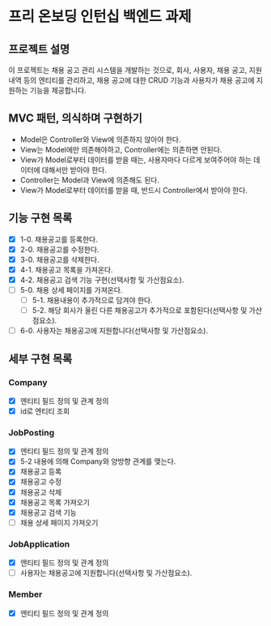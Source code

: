 # 프리 온보딩 인턴십 백엔드 과제

## 프로젝트 설명
이 프로젝트는 채용 공고 관리 시스템을 개발하는 것으로, 회사, 사용자, 채용 공고, 지원 내역 등의 엔티티를 관리하고, 채용 공고에 대한 CRUD 기능과 사용자가 채용 공고에 지원하는 기능을 제공합니다.

## MVC 패턴, 의식하며 구현하기

- Model은 Controller와 View에 의존하지 않아야 한다.
- View는 Model에만 의존해야하고, Controller에는 의존하면 안된다.
- View가 Model로부터 데이터를 받을 때는, 사용자마다 다르게 보여주어야 하는 데이터에 대해서만 받아야 한다.
- Controller는 Model과 View에 의존해도 된다.
- View가 Model로부터 데이터를 받을 때, 반드시 Controller에서 받아야 한다.

## 기능 구현 목록 

- [x] 1-0. 채용공고를 등록한다.
- [x] 2-0. 채용공고를 수정한다.
- [x] 3-0. 채용공고를 삭제한다.
- [x] 4-1. 채용공고 목록을 가져온다.
- [x] 4-2. 채용공고 검색 기능 구현(선택사항 및 가산점요소).
- [ ] 5-0. 채용 상세 페이지를 가져온다.
  - [ ] 5-1. 채용내용이 추가적으로 담겨야 한다.
  - [ ] 5-2. 해당 회사가 올린 다른 채용공고가 추가적으로 포함된다(선택사항 및 가산점요소).
- [ ] 6-0. 사용자는 채용공고에 지원합니다(선택사항 및 가산점요소).

## 세부 구현 목록 

### Company
- [x] 엔티티 필드 정의 및 관계 정의
- [x] id로 엔티티 조회

### JobPosting
- [x] 엔티티 필드 정의 및 관계 정의
- [x] 5-2 내용에 의해 Company와 양방향 관계를 맺는다.
- [x] 채용공고 등록
- [x] 채용공고 수정
- [x] 채용공고 삭제
- [x] 채용공고 목록 가져오기
- [x] 채용공고 검색 기능
- [ ] 채용 상세 페이지 가져오기

### JobApplication
- [x] 엔티티 필드 정의 및 관계 정의
- [ ] 사용자는 채용공고에 지원합니다(선택사항 및 가산점요소).

### Member
- [x] 엔티티 필드 정의 및 관계 정의
